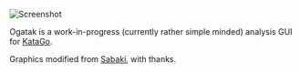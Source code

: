 ![Screenshot](https://user-images.githubusercontent.com/16438795/116780528-52ae9200-aa75-11eb-94e5-38a6c5d41204.png)

Ogatak is a work-in-progress (currently rather simple minded) analysis GUI for [KataGo](https://github.com/lightvector/KataGo).

Graphics modified from [Sabaki](https://github.com/SabakiHQ/Sabaki), with thanks.
